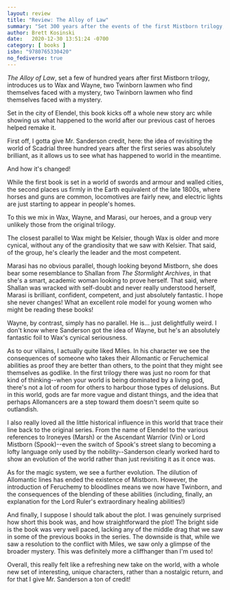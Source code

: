 ```yaml
---
layout: review
title: "Review: The Alloy of Law"
summary: "Set 300 years after the events of the first Mistborn trilogy, we are introduced to a whole new cast of characters in a world that has evolved since we last visited.  A quick, compelling read and a great start to a new series!"
author: Brett Kosinski
date:   2020-12-30 13:51:24 -0700
category: [ books ]
isbn: "9780765330420"
no_fediverse: true
---
```


*The Alloy of Law*, set a few of hundred years after first Mistborn trilogy, introduces us to Wax and Wayne, two Twinborn lawmen who find themselves faced with a mystery, two Twinborn lawmen who find themselves faced with a mystery.

Set in the city of Elendel, this book kicks off a whole new story arc while showing us what happened to the world after our previous cast of heroes helped remake it.

<!-- more -->

First off, I gotta give Mr. Sanderson credit, here: the idea of revisiting the world of Scadrial three hundred years after the first series was absolutely brilliant, as it allows us to see what has happened to world in the meantime.

And how it's changed!

While the first book is set in a world of swords and armour and walled cities, the second places us firmly in the Earth equivalent of the late 1800s, where horses and guns are common, locomotives are fairly new, and electric lights are just starting to appear in people's homes.

To this we mix in Wax, Wayne, and Marasi, our heroes, and a group very unlikely those from the original trilogy.

The closest parallel to Wax might be Kelsier, though Wax is older and more cynical, without any of the grandiosity that we saw with Kelsier.  That said, of the group, he's clearly the leader and the most competent.

Marasi has no obvious parallel, though looking beyond Mistborn, she does bear some resemblance to Shallan from *The Stormlight Archives*, in that she's a smart, academic woman looking to prove herself.  That said, where Shallan was wracked with self-doubt and never really understood herself, Marasi is brilliant, confident, competent, and just absolutely fantastic.  I hope she never changes!  What an excellent role model for young women who might be reading these books!

Wayne, by contrast, simply has no parallel.  He is... just delightfully weird.  I don't know where Sanderson got the idea of Wayne, but he's an absolutely fantastic foil to Wax's cynical seriousness.

As to our villains, I actually quite liked Miles.  In his character we see the consequences of someone who takes their Allomantic or Feruchemical abilities as proof they are better than others, to the point that they might see themselves as godlike.  In the first trilogy there was just no room for that kind of thinking--when your world is being dominated by a living god, there's not a lot of room for others to harbour those types of delusions.  But in this world, gods are far more vague and distant things, and the idea that perhaps Allomancers are a step toward them doesn't seem quite so outlandish.

I also really loved all the little historical influence in this world that trace their line back to the original series.  From the name of Elendel to the various references to Ironeyes (Marsh) or the Ascendant Warrior (Vin) or Lord Mistborn (Spook)--even the switch of Spook's street slang to becoming a lofty language only used by the nobility--Sanderson clearly worked hard to show an evolution of the world rather than just revisiting it as it once was.

As for the magic system, we see a further evolution.  The dilution of Allomantic lines has ended the existence of Mistborn.  However, the introduction of Feruchemy to bloodlines means we now have Twinborn, and the consequences of the blending of these abilities (including, finally, an explanation for the Lord Ruler's extraordinary healing abilities!)

And finally, I suppose I should talk about the plot.  I was genuinely surprised how short this book was, and how straightforward the plot!  The bright side is the book was very well paced, lacking any of the middle drag that we saw in some of the previous books in the series.  The downside is that, while we saw a resolution to the conflict with Miles, we saw only a glimpse of the broader mystery.  This was definitely more a cliffhanger than I'm used to!

Overall, this really felt like a refreshing new take on the world, with a whole new set of interesting, unique characters, rather than a nostalgic return, and for that I give Mr. Sanderson a ton of credit!
